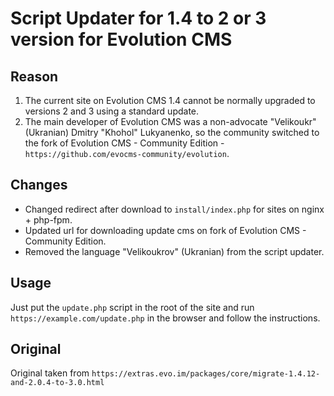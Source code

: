# Script Updater for 1.4 to 2 or 3 version for Evolution CMS

## Reason
1. The current site on Evolution CMS 1.4 cannot be normally upgraded to versions 2 and 3 using a standard update.
2. The main developer of Evolution CMS was a non-advocate "Velikoukr" (Ukranian) Dmitry "Khohol" Lukyanenko, so the 
   community switched to the fork of Evolution CMS - Community Edition - 
   `https://github.com/evocms-community/evolution`.

## Changes
- Changed redirect after download to `install/index.php` for sites on nginx + php-fpm.
- Updated url for downloading update cms on fork of Evolution CMS - Community Edition.
- Removed the language "Velikoukrov" (Ukranian) from the script updater.

## Usage
Just put the `update.php` script in the root of the site and run `https://example.com/update.php` in the browser and 
follow the instructions.

## Original
Original taken from `https://extras.evo.im/packages/core/migrate-1.4.12-and-2.0.4-to-3.0.html`